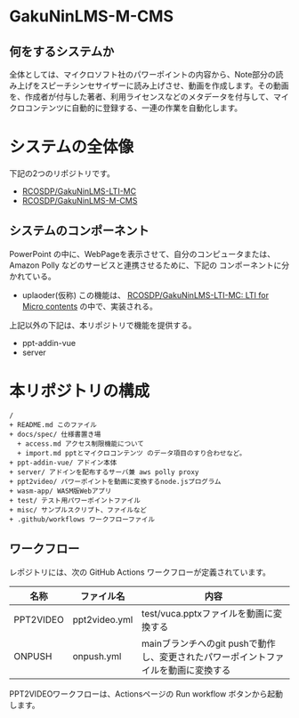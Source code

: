 # GakuNinLMS-M-CMS

## 何をするシステムか

全体としては、マイクロソフト社のパワーポイントの内容から、Note部分の読み上げをスピーチシンセサイザーに読み上げさせ、動画を作成します。その動画を、作成者が付与した著者、利用ライセンスなどのメタデータを付与して、マイクロコンテンツに自動的に登録する、一連の作業を自動化します。

# システムの全体像

下記の2つのリポジトリです。

- [RCOSDP/GakuNinLMS-LTI-MC](https://github.com/RCOSDP/GakuNinLMS-LTI-MC)
- [RCOSDP/GakuNinLMS-M-CMS](https://github.com/RCOSDP/GakuNinLMS-M-CMS)

## システムのコンポーネント

PowerPoint の中に、WebPageを表示させて、自分のコンピュータまたは、Amazon Polly などのサービスと連携させるために、下記の
コンポーネントに分かれている。

- uplaoder(仮称) この機能は、 [RCOSDP/GakuNinLMS-LTI-MC: LTI for Micro contents](https://github.com/RCOSDP/GakuNinLMS-LTI-MC)  の中で、実装される。

上記以外の下記は、本リポジトリで機能を提供する。

- ppt-addin-vue
- server


# 本リポジトリの構成


```
/
+ README.md このファイル
+ docs/spec/ 仕様書置き場
  + access.md アクセス制限機能について
  + import.md pptとマイクロコンテンツ のデータ項目のすり合わせなど。
+ ppt-addin-vue/ アドイン本体
+ server/ アドインを配布するサーバ兼 aws polly proxy
+ ppt2video/ パワーポイントを動画に変換するnode.jsプログラム
+ wasm-app/ WASM版Webアプリ
+ test/ テスト用パワーポイントファイル
+ misc/ サンプルスクリプト、ファイルなど
+ .github/workflows ワークフローファイル
```

## ワークフロー

レポジトリには、次の GitHub Actions ワークフローが定義されています。

|名称|ファイル名|内容|
|---|---|---|
|PPT2VIDEO|ppt2video.yml|test/vuca.pptxファイルを動画に変換する|
|ONPUSH|onpush.yml|mainブランチへのgit pushで動作し、変更されたパワーポイントファイルを動画に変換する|

PPT2VIDEOワークフローは、Actionsページの Run workflow ボタンから起動します。
